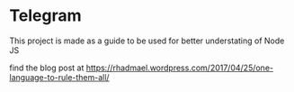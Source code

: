 # Telegram
This project is made as a guide to be used for better understating of Node JS

find the blog post at https://rhadmael.wordpress.com/2017/04/25/one-language-to-rule-them-all/
